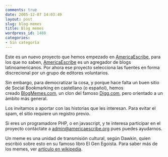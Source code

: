 ```yaml
---
comments: true
date: 2005-12-07 14:03:49
layout: post
slug: blog-memes
title: Blog memes
wordpress_id: 1488
categories:
- Sin categoría
---
```


Este es un nuevo proyecto que hemos empezado en [AmericaEscribe](http://replay.waybackmachine.org/20060211180446/http://www.americaescribe.org/), para los que no saben, [AmericaEscribe](http://replay.waybackmachine.org/20060211180446/http://www.americaescribe.org/) es un agregador de blogs latinoamericanos. Por ahora ese proyecto selecciona las fuentes en forma discrecional por un grupo de editores voluntarios.

Sin embargo, para democratizar la cosa, y porque hace falta un buen sitio de Social Bookmarking en castellano (o español), hemos creado [BlogMemes.com](http://replay.waybackmachine.org/20060211180446/http://www.blogmemes.com/), un clon del famoso [Digg.com](http://replay.waybackmachine.org/20060211180446/http://www.digg.com/), pero orientado a un ámbito más general.

Los invitamos a aportar con las historias que les interesan. Para evitar el spam, el sitio requiere un registro previo.

Si eres un programadore PHP, o en javascript, y te interesa participar en el proyecto contáctate a admin@americaescribe.org pues puedes ayudarnos.

Un meme es una unidad de transmisión cultural, según Dawkin, quien escribió sobre esto en su famoso libro El Gen Egoista. Para saber más de los memes, ver [artículo en wikipedia](http://replay.waybackmachine.org/20060211180446/http://en.wikipedia.org/wiki/Meme).
